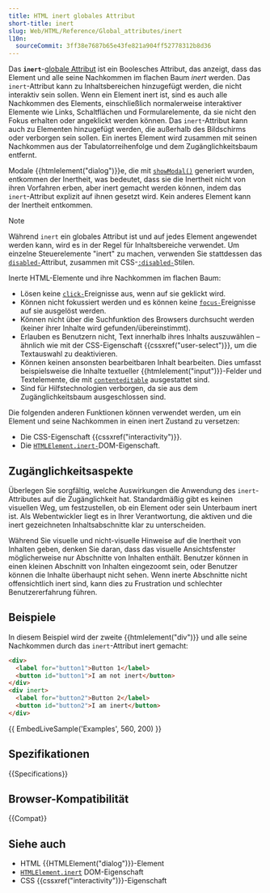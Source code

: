```yaml
---
title: HTML inert globales Attribut
short-title: inert
slug: Web/HTML/Reference/Global_attributes/inert
l10n:
  sourceCommit: 3ff38e7687b65e43fe821a904ff52778312b8d36
---
```


Das **`inert`**-[globale Attribut](/de/docs/Web/HTML/Reference/Global_attributes) ist ein Boolesches Attribut, das anzeigt, dass das Element und alle seine Nachkommen im flachen Baum _inert_ werden. Das `inert`-Attribut kann zu Inhaltsbereichen hinzugefügt werden, die nicht interaktiv sein sollen. Wenn ein Element inert ist, sind es auch alle Nachkommen des Elements, einschließlich normalerweise interaktiver Elemente wie Links, Schaltflächen und Formularelemente, da sie nicht den Fokus erhalten oder angeklickt werden können. Das `inert`-Attribut kann auch zu Elementen hinzugefügt werden, die außerhalb des Bildschirms oder verborgen sein sollen. Ein inertes Element wird zusammen mit seinen Nachkommen aus der Tabulatorreihenfolge und dem Zugänglichkeitsbaum entfernt.

Modale {{htmlelement("dialog")}}e, die mit [`showModal()`](/de/docs/Web/API/HTMLDialogElement/showModal) generiert wurden, entkommen der Inertheit, was bedeutet, dass sie die Inertheit nicht von ihren Vorfahren erben, aber inert gemacht werden können, indem das `inert`-Attribut explizit auf ihnen gesetzt wird. Kein anderes Element kann der Inertheit entkommen.

> [!NOTE]
> Während `inert` ein globales Attribut ist und auf jedes Element angewendet werden kann, wird es in der Regel für Inhaltsbereiche verwendet. Um einzelne Steuerelemente "inert" zu machen, verwenden Sie stattdessen das [`disabled-`](/de/docs/Web/HTML/Reference/Attributes/disabled)Attribut, zusammen mit CSS-[`:disabled-`](/de/docs/Web/CSS/:disabled)Stilen.

Inerte HTML-Elemente und ihre Nachkommen im flachen Baum:

- Lösen keine [`click-`](/de/docs/Web/API/Element/click_event)Ereignisse aus, wenn auf sie geklickt wird.
- Können nicht fokussiert werden und es können keine [`focus-`](/de/docs/Web/API/Element/focus_event)Ereignisse auf sie ausgelöst werden.
- Können nicht über die Suchfunktion des Browsers durchsucht werden (keiner ihrer Inhalte wird gefunden/übereinstimmt).
- Erlauben es Benutzern nicht, Text innerhalb ihres Inhalts auszuwählen – ähnlich wie mit der CSS-Eigenschaft {{cssxref("user-select")}}, um die Textauswahl zu deaktivieren.
- Können keinen ansonsten bearbeitbaren Inhalt bearbeiten. Dies umfasst beispielsweise die Inhalte textueller {{htmlelement("input")}}-Felder und Textelemente, die mit [`contenteditable`](/de/docs/Web/HTML/Reference/Global_attributes/contenteditable) ausgestattet sind.
- Sind für Hilfstechnologien verborgen, da sie aus dem Zugänglichkeitsbaum ausgeschlossen sind.

Die folgenden anderen Funktionen können verwendet werden, um ein Element und seine Nachkommen in einen inert Zustand zu versetzen:

- Die CSS-Eigenschaft {{cssxref("interactivity")}}.
- Die [`HTMLElement.inert-`](/de/docs/Web/API/HTMLElement/inert)DOM-Eigenschaft.

## Zugänglichkeitsaspekte

Überlegen Sie sorgfältig, welche Auswirkungen die Anwendung des `inert`-Attributes auf die Zugänglichkeit hat. Standardmäßig gibt es keinen visuellen Weg, um festzustellen, ob ein Element oder sein Unterbaum inert ist. Als Webentwickler liegt es in Ihrer Verantwortung, die aktiven und die inert gezeichneten Inhaltsabschnitte klar zu unterscheiden.

Während Sie visuelle und nicht-visuelle Hinweise auf die Inertheit von Inhalten geben, denken Sie daran, dass das visuelle Ansichtsfenster möglicherweise nur Abschnitte von Inhalten enthält. Benutzer können in einen kleinen Abschnitt von Inhalten eingezoomt sein, oder Benutzer können die Inhalte überhaupt nicht sehen. Wenn inerte Abschnitte nicht offensichtlich inert sind, kann dies zu Frustration und schlechter Benutzererfahrung führen.

## Beispiele

In diesem Beispiel wird der zweite {{htmlelement("div")}} und alle seine Nachkommen durch das `inert`-Attribut inert gemacht:

```html
<div>
  <label for="button1">Button 1</label>
  <button id="button1">I am not inert</button>
</div>
<div inert>
  <label for="button2">Button 2</label>
  <button id="button2">I am inert</button>
</div>
```

{{ EmbedLiveSample('Examples', 560, 200) }}

## Spezifikationen

{{Specifications}}

## Browser-Kompatibilität

{{Compat}}

## Siehe auch

- HTML {{HTMLElement("dialog")}}-Element
- [`HTMLElement.inert`](/de/docs/Web/API/HTMLElement/inert) DOM-Eigenschaft
- CSS {{cssxref("interactivity")}}-Eigenschaft
